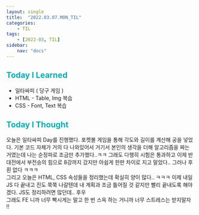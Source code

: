 ```yaml
---
layout: single
title:  "2022.03.07.MON_TIL"
categories: 
    - TIL
tags: 
    - [2022-03, TIL]
sidebar:
    nav: "docs"
---
```



## <a style="color:#00adb5">Today I Learned</a>
- 일타싸피 ( 당구 게임 )
- HTML - Table, Img 복습
- CSS - Font, Text 복습

## <a style="color:#00adb5">Today I Thought</a>
오늘은 일타싸피 Day를 진행했다. 포켓볼 게임을 통해 각도와 길이를 계산해 공을 넣었다. 기본 코드 자체가 거의 다 나와있어서 거기서 본인의 생각을 더해 알고리즘을 짜는 거였는데 나는 순정파로 조금만 추가했다..ㅋㅋ 그래도 다행히 시험은 통과하고 이제 반 대전에서 부전승의 힘으로 8강까지 갔지만 아쉽게 한판 차이로 지고 말았다.. 그러나 후횐 없다 ㅋㅋㅋ<br>
그리고 오늘은 HTML, CSS 속성들을 정리했는데 확실히 양이 많다.. ㅋㅋㅋ 
이제 내일 JS 다 끝내고 진도 쭉쭉 나갈텐데 내 계획과 조금 틀어질 것 같지만 빨리 끝내도록 해야겠다. JS도 정리하려면 많던데.. 후우 <br>
그래도 FE 니까 너무 빡시게는 말고 한 번 스윽 하는 거니까 너무 스트레스는 받지말자 !! 